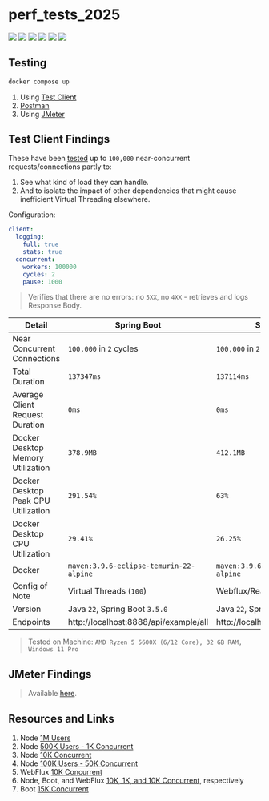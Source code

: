 # perf_tests_2025

[![](https://img.shields.io/badge/Spring%20Boot-3.5.0-green.svg)](https://spring.io/projects/spring-boot)
[![](https://img.shields.io/badge/Maven-3.8.6-white.svg)](https://maven.apache.org/download.cgi)
[![](https://img.shields.io/badge/Node.js-23.11.1-yellowgreen.svg)](https://nodejs.org/en/) 
[![](https://img.shields.io/badge/FastAPI-0.115.12-yellow.svg)](https://fastapi.tiangolo.com/) 
[![](https://img.shields.io/badge/Golang-1.24.0-lightblue.svg)](https://go.dev/) 
[![](https://img.shields.io/badge/Docker-blue.svg)](https://www.docker.com/) 

## Testing

```bash
docker compose up
```

1. Using [Test Client](https://github.com/Thoughtscript/test_client)
2. [Postman](https://www.postman.com/)
3. Using [JMeter](https://jmeter.apache.org/)

## Test Client Findings

These have been [tested](https://github.com/Thoughtscript/test_client) up to `100,000` near-concurrent requests/connections partly to:
1. See what kind of load they can handle.
2. And to isolate the impact of other dependencies that might cause inefficient Virtual Threading elsewhere.

Configuration:
```yaml
client:
  logging:
    full: true
    stats: true
  concurrent:
    workers: 100000
    cycles: 2
    pause: 1000
```

> Verifies that there are no errors: no `5XX`, no `4XX` - retrieves and logs Response Body.

| Detail  | Spring Boot | Spring WebFlux | Node.js | FastAPI | Go |
| ---  | --- | --- | --- | --- | --- |
| Near Concurrent Connections  | `100,000` in `2` cycles | `100,000` in `2` cycles |  `100,000` in `2` cycles | `100,000` in `2` cycles |  `100,000` in `2` cycles |
| Total Duration | `137347ms`  |  `137114ms` | `131182ms` | `145531ms` | `113625ms` |
| Average Client Request Duration | `0ms` | `0ms` | `0ms` | `0ms` | `0ms` |
| Docker Desktop Memory Utilization | `378.9MB` | `412.1MB` | `224.4MB` | `273.1MB` | `135.5MB ` |
| Docker Desktop Peak CPU Utilization  | `291.54%` | `63%` | `25.83%` | `28.6%`| `20%` |
| Docker Desktop CPU Utilization  | `29.41%` | `26.25%` |  `27.43%` | `27.14%` | `19.84%` |
| Docker  | `maven:3.9.6-eclipse-temurin-22-alpine` | `maven:3.9.6-eclipse-temurin-22-alpine` | `node:23.11.1` | `python:3.12.3` | `golang:1.24.0` |
| Config of Note  | Virtual Threads (`100`) | Webflux/Reactor Threads (`5-10`) |  HTTPS Fork Cluster (`8`), SSL | Uvicorn Workers (`8`) | Go Routines/Channels, SSL |
| Version | Java `22`, Spring Boot `3.5.0` | Java `22`, Spring Boot `3.5.0` | Node `23.11.1` | Python `3.12.3`, fastapi `0.115.12` | Go `1.24.0` |
| Endpoints | http://localhost:8888/api/example/all | http://localhost:7777/api/example/all | https://localhost:8787/api/example/all | http://localhost:6767/api/example/all | https://localhost:9999/api/example/all |

> Tested on Machine: `AMD Ryzen 5 5600X (6/12 Core), 32 GB RAM, Windows 11 Pro`

## JMeter Findings

> Available [here](./_jmeter/).

## Resources and Links

1. Node [1M Users](https://noncodersuccess.medium.com/how-id-scale-a-website-to-1-million-users-with-node-js-examples-53fb58c22302)
2. Node [500K Users - 1K Concurrent](https://medium.com/unboxd/how-i-built-an-app-with-500-000-users-in-5-days-on-a-100-server-77deeb238e83)
3. Node [10K Concurrent](https://www.metabrew.com/article/a-million-user-comet-application-with-mochiweb-part-1)
4. Node [100K Users - 50K Concurrent](https://blog.devgenius.io/how-a-failed-startup-led-me-to-master-node-js-design-patterns-c9dd88e46afe)
5. WebFlux [10K Concurrent](https://aabir-hassan.medium.com/demystifying-spring-webflux-the-event-loop-threading-models-and-schedulers-part-1-7d2711d2f60e)
6. Node, Boot, and WebFlux [10K, 1K, and 10K Concurrent](https://www.brilworks.com/blog/node-js-vs-spring-boot/), respectively
7. Boot [15K Concurrent](https://haril.dev/en/blog/2023/11/10/Spring-MVC-Traffic-Testing)